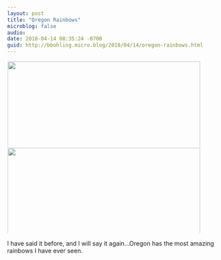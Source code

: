 ```yaml
---
layout: post
title: "Oregon Rainbows"
microblog: false
audio: 
date: 2018-04-14 08:35:24 -0700
guid: http://bbohling.micro.blog/2018/04/14/oregon-rainbows.html
---
```




<a href="http://micro.brandonbohling.com/uploads/2018/01cba78330.jpg"><img src="http://micro.brandonbohling.com/uploads/2018/01cba78330.jpg" width="600" height="450" style="display: inline-block; max-height: 200px; width: auto; padding: 1px;" class="sunlit_image" /></a><a href="http://micro.brandonbohling.com/uploads/2018/27ee7e289e.jpg"><img src="http://micro.brandonbohling.com/uploads/2018/27ee7e289e.jpg" width="600" height="450" style="display: inline-block; max-height: 200px; width: auto; padding: 1px;" class="sunlit_image" /></a>

I have said it before, and I will say it again...Oregon has the most amazing rainbows I have ever seen.
